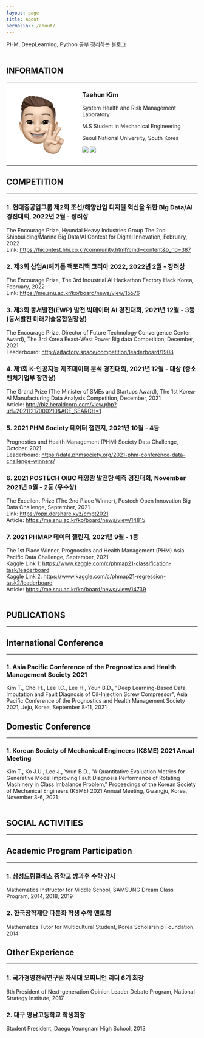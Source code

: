 ```yaml
---
layout: page
title: About
permalink: /about/
---
```


PHM, DeepLearning, Python 공부 정리하는 블로그<br><br>

## INFORMATION
---

<img src="/public/img/kth1.png" align="left" style="width:200px; height:200px">

### Taehun Kim <br>

System Health and Risk Management Laboratory

M.S Student in Mechanical Engineering

Seoul National University, South Korea

<a href = "https://www.instagram.com/tae_____hun/">
  <img src = "http://img.shields.io/badge/-Instagram-black?style=flat&logo=Instagram&link=https://instagram.com/alpox.dev/"
                                                        style="height : auto;"/></a>
<a href="https://github.com/SSSAMKIM/SSSAMKIM.github.io">
    <img 
        src="http://img.shields.io/badge/-Tech%20Blog-655ced?style=flat&logo=github&link=https://alpox.kr"
        style="height : auto; margin-right : 10px;"/>
</a>
<br>
<br>

---

## COMPETITION
---

### 1. 현대중공업그룹 제2회 조선/해양산업 디지털 혁신을 위한 Big Data/AI 경진대회, 2022년 2월 - 장려상
The Encourage Prize, Hyundai Heavy Industries Group The 2nd Shipbuilding/Marine Big Data/AI Contest for Digital Innovation, February, 2022<br>
Link: <a href="https://hicontest.hhi.co.kr/community.html?cmd=content&b_no=387">https://hicontest.hhi.co.kr/community.html?cmd=content&b_no=387</a>
<br>
### 2. 제3회 산업AI해커톤 팩토리핵 코리아 2022, 2022년 2월 - 장려상
The Encourage Prize, The 3rd Industrial AI Hackathon Factory Hack Korea, February, 2022<br>
Link: <a href="https://me.snu.ac.kr/ko/board/news/view/15576">https://me.snu.ac.kr/ko/board/news/view/15576</a>
<br>
### 3. 제3회 동서발전(EWP) 발전 빅데이터 AI 경진대회, 2021년 12월 - 3등 (동서발전 미래기술융합원장상)
The Encourage Prize, Director of Future Technology Convergence Center Award), The 3rd Korea Eeast-West Power Big data Competition, December, 2021<br>
Leaderboard: <a href="http://aifactory.space/competition/leaderboard/1908">http://aifactory.space/competition/leaderboard/1908</a>
<br>
### 4. 제1회 K-인공지능 제조데이터 분석 경진대회, 2021년 12월 - 대상 (중소벤처기업부 장관상)
The Grand Prize (The Minister of SMEs and Startups Award), The 1st Korea-AI Manufacturing Data Analysis Competition, December, 2021<br>
Article: <a href="http://biz.heraldcorp.com/view.php?ud=20211217000210&ACE_SEARCH=1">http://biz.heraldcorp.com/view.php?ud=20211217000210&ACE_SEARCH=1</a>
<br>
### 5. 2021 PHM Society 데이터 챌린지, 2021년 10월 - 4등
Prognostics and Health Management (PHM) Society Data Challenge, October, 2021<br>
Leaderboard: <a href="https://data.phmsociety.org/2021-phm-conference-data-challenge-winners/">https://data.phmsociety.org/2021-phm-conference-data-challenge-winners/</a>
<br>
### 6. 2021 POSTECH OIBC 태양광 발전량 예측 경진대회, November 2021년 9월 - 2등 (우수상)
The Excellent Prize (The 2nd Place Winner), Postech Open Innovation Big Data Challenge, September, 2021<br>
Link: <a href="https://opp.dershare.xyz/cmpt2021">https://opp.dershare.xyz/cmpt2021</a>
<br>
Article: <a href="https://me.snu.ac.kr/ko/board/news/view/14815">https://me.snu.ac.kr/ko/board/news/view/14815</a>
<br>
### 7. 2021 PHMAP 데이터 챌린지, 2021년 9월 - 1등
The 1st Place Winner, Prognostics and Health Management (PHM) Asia Pacific Data Challenge, September, 2021<br>
Kaggle Link 1: <a href="https://www.kaggle.com/c/phmap21-classification-task/leaderboard">https://www.kaggle.com/c/phmap21-classification-task/leaderboard</a>
<br>
Kaggle Link 2: <a href="https://www.kaggle.com/c/phmap21-regression-task2/leaderboard">https://www.kaggle.com/c/phmap21-regression-task2/leaderboard</a>
<br>
Article: <a href="https://me.snu.ac.kr/ko/board/news/view/14739">https://me.snu.ac.kr/ko/board/news/view/14739</a>
<br>
<br>

## PUBLICATIONS
---

## International Conference
---

### 1. Asia Pacific Conference of the Prognostics and Health Management Society 2021
Kim T., Choi H., Lee I.C., Lee H., Youn B.D., "Deep Learning-Based Data Imputation and Fault Diagnosis of Oil-Injection Screw Compressor", Asia Pacific Conference of the Prognostics and Health Management Society 2021, Jeju, Korea, September 8-11, 2021

## Domestic Conference
---

### 1. Korean Society of Mechanical Engineers (KSME) 2021 Anual Meeting
Kim T., Ko J.U., Lee J., Youn B.D., "A Quantitative Evaluation Metrics for Generative Model Improving Fault Diagnosis Performance of Rotating Machinery in Class Imbalance Problem," Proceedings of the Korean Society of Mechanical Engineers (KSME) 2021 Annual Meeting, Gwangju, Korea, November 3-6, 2021
<br>
<br>

## SOCIAL ACTIVITIES
---

## Academic Program Participation
---

### 1. 삼성드림클래스 중학교 방과후 수학 강사
Mathematics Instructor for Middle School, SAMSUNG Dream Class Program, 2014, 2018, 2019

### 2. 한국장학재단 다문화 학생 수학 멘토링
Mathematics Tutor for Multicultural Student, Korea Scholarship Foundation, 2014

## Other Experience
---

### 1. 국가경영전략연구원 차세대 오피니언 리더 6기 회장
6th President of Next-generation Opinion Leader Debate Program, National Strategy Institute, 2017

### 2. 대구 영남고등학교 학생회장
Student President, Daegu Yeungnam High School, 2013
